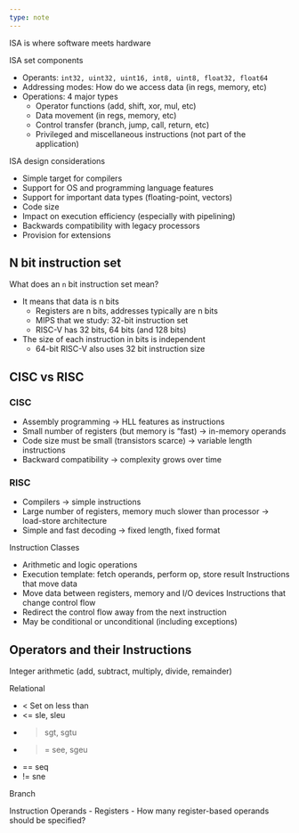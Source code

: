 ```yaml
---
type: note
---
```

ISA is where software meets hardware

ISA set components
- Operants: `int32, uint32, uint16, int8, uint8, float32, float64`
- Addressing modes: How do we access data (in regs, memory, etc)
- Operations: 4 major types
	- Operator functions (add, shift, xor, mul, etc)
	- Data movement (in regs, memory, etc)
	- Control transfer (branch, jump, call, return, etc)
	- Privileged and miscellaneous instructions (not part of the application)

ISA design considerations
- Simple target for compilers
- Support for OS and programming language features
- Support for important data types (floating-point, vectors)
- Code size
- Impact on execution efficiency (especially with pipelining)
- Backwards compatibility with legacy processors
- Provision for extensions

## N bit instruction set
What does an `n` bit instruction set mean?
- It means that data is n bits
	- Registers are n bits, addresses typically are n bits
	- MIPS that we study: 32-bit instruction set
	- RISC-V has 32 bits, 64 bits (and 128 bits)
- The size of each instruction in bits is independent
	- 64-bit RISC-V also uses 32 bit instruction size

## CISC vs RISC
### CISC
- Assembly programming -> HLL features as instructions
- Small number of registers (but memory is “fast) -> in-memory operands
- Code size must be small (transistors scarce) -> variable length instructions
- Backward compatibility -> complexity grows over time
### RISC
- Compilers -> simple instructions
- Large number of registers, memory much slower than processor -> load-store architecture
- Simple and fast decoding -> fixed length, fixed format


Instruction Classes
- Arithmetic and logic operations
- Execution template: fetch operands, perform op, store result
Instructions that move data
- Move data between registers, memory and I/O devices
Instructions that change control flow
- Redirect the control flow away from the next instruction 
- May be conditional or unconditional (including exceptions)

## Operators and their Instructions
Integer arithmetic (add, subtract, multiply, divide, remainder)

Relational
- < Set on less than 
- <= sle, sleu
- > sgt, sgtu
- >= see, sgeu
- == seq
- != sne

Branch

Instruction Operands - Registers
	- How many register-based operands should be specified?